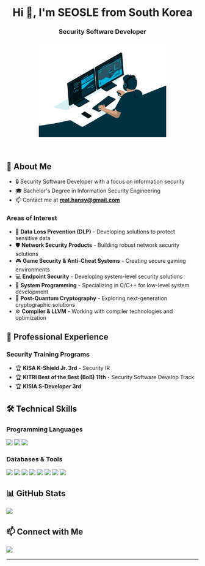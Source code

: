 <!--
<p align="center">
	<img src="face.png" height="200"/>
</p>
-->
<h1 align="center">Hi 👋, I'm SEOSLE from South Korea</h1>
<h3 align="center">Security Software Developer</h3>

<p align="center">
  <img src="/codding.gif" height="250"/>
</p>

<br>

## 🚀 About Me

- 🔒 Security Software Developer with a focus on information security
- 🎓 Bachelor's Degree in Information Security Engineering
- 📫 Contact me at **real.hansy@gmail.com**

### Areas of Interest
- 🔐 **Data Loss Prevention (DLP)** - Developing solutions to protect sensitive data
- 🛡️ **Network Security Products** - Building robust network security solutions
- 🎮 **Game Security & Anti-Cheat Systems** - Creating secure gaming environments
- 💻 **Endpoint Security** - Developing system-level security solutions
- 🔧 **System Programming** - Specializing in C/C++ for low-level system development
- 🧮 **Post-Quantum Cryptography** - Exploring next-generation cryptographic solutions
- ⚙️ **Compiler & LLVM** - Working with compiler technologies and optimization

## 💼 Professional Experience

### Security Training Programs
- 🏆 **KISA K-Shield Jr. 3rd** - Security IR
- 🏆 **KITRI Best of the Best (BoB) 11th** - Security Software Develop Track
- 🏆 **KISIA S-Developer 3rd**

## 🛠️ Technical Skills

### Programming Languages
<p align="left">
  <img src="https://img.shields.io/badge/C-A8B9CC?style=for-the-badge&logo=c&logoColor=white">
  <img src="https://img.shields.io/badge/C++-00599C?style=for-the-badge&logo=cplusplus&logoColor=white">
  <img src="https://img.shields.io/badge/python-3776AB?style=for-the-badge&logo=python&logoColor=white">
</p>

### Databases & Tools
<p align="left">
  <img src="https://img.shields.io/badge/mysql-4479A1?style=for-the-badge&logo=mysql&logoColor=white">
  <img src="https://img.shields.io/badge/linux-FCC624?style=for-the-badge&logo=linux&logoColor=black">
  <img src="https://img.shields.io/badge/windows-0078D6?style=for-the-badge&logo=windows&logoColor=white">
  <img src="https://img.shields.io/badge/winapi-0078D6?style=for-the-badge&logo=windows&logoColor=white">
  <img src="https://img.shields.io/badge/mfc-0078D6?style=for-the-badge&logo=windows&logoColor=white">
  <img src="https://img.shields.io/badge/git-F05032?style=for-the-badge&logo=git&logoColor=white">
  <img src="https://img.shields.io/badge/svn-F05032?style=for-the-badge&logo=svn&logoColor=white">
  <img src="https://img.shields.io/badge/github-181717?style=for-the-badge&logo=github&logoColor=white">
</p>

## 📊 GitHub Stats

<p align="left">
  <img src="https://komarev.com/ghpvc/?username=real2u2l8&label=Profile%20views&color=0e75b6&style=flat-sqaure"/>
</p>


## 📫 Connect with Me

<p align="left">
  <a href="mailto:real.hansy@gmail.com">
    <img src="https://img.shields.io/badge/Gmail-D14836?style=for-the-badge&logo=gmail&logoColor=white"/>
  </a>
  <!-- Add more social media links as needed -->
</p>

---



